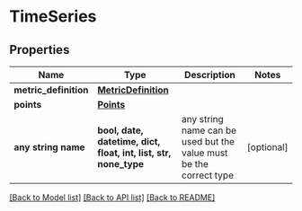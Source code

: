 # TimeSeries


## Properties
Name | Type | Description | Notes
------------ | ------------- | ------------- | -------------
**metric_definition** | [**MetricDefinition**](MetricDefinition.md) |  | 
**points** | [**Points**](Points.md) |  | 
**any string name** | **bool, date, datetime, dict, float, int, list, str, none_type** | any string name can be used but the value must be the correct type | [optional]

[[Back to Model list]](../README.md#documentation-for-models) [[Back to API list]](../README.md#documentation-for-api-endpoints) [[Back to README]](../README.md)


